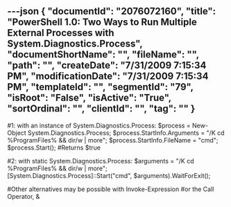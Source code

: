 ---json
{
  "documentId": "2076072160",
  "title": "PowerShell 1.0: Two Ways to Run Multiple External Processes with System.Diagnostics.Process",
  "documentShortName": "",
  "fileName": "",
  "path": "",
  "createDate": "7/31/2009 7:15:34 PM",
  "modificationDate": "7/31/2009 7:15:34 PM",
  "templateId": "",
  "segmentId": "79",
  "isRoot": "False",
  "isActive": "True",
  "sortOrdinal": "",
  "clientId": "",
  "tag": ""
}
---

#1: with an instance of System.Diagnostics.Process:
$process = New-Object System.Diagnostics.Process;
$process.StartInfo.Arguments = &quot;/K cd %ProgramFiles% && dir/w | more&quot;;
$process.StartInfo.FileName = &quot;cmd&quot;;
$process.Start(); #Returns $true

#2: with static System.Diagnostics.Process:
$arguments = &quot;/K cd %ProgramFiles% && dir/w | more&quot;;
[System.Diagnostics.Process]::Start(&quot;cmd&quot;, $arguments).WaitForExit();

#Other alternatives may be possible with Invoke-Expression
#or the Call Operator, &
